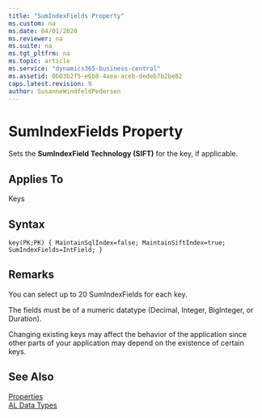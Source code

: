 ```yaml
---
title: "SumIndexFields Property"
ms.custom: na
ms.date: 04/01/2020
ms.reviewer: na
ms.suite: na
ms.tgt_pltfrm: na
ms.topic: article
ms.service: "dynamics365-business-central"
ms.assetid: 0b03b2f5-e6b8-4aea-aceb-dedeb7b2be82
caps.latest.revision: 9
author: SusanneWindfeldPedersen
---
```


 
 
# SumIndexFields Property
Sets the **SumIndexField Technology (SIFT)** for the key, if applicable.  

## Applies To  
 Keys  

## Syntax
```
key(PK;PK) { MaintainSqlIndex=false; MaintainSiftIndex=true; SumIndexFields=IntField; }
```   
## Remarks  
 You can select up to 20 SumIndexFields for each key.  
  
 The fields must be of a numeric datatype \(Decimal, Integer, BigInteger, or Duration\).  
  
 Changing existing keys may affect the behavior of the application since other parts of your application may depend on the existence of certain keys.  

## See Also  
[Properties](devenv-properties.md)  
[AL Data Types](../datatypes/devenv-al-data-types.md)
  
